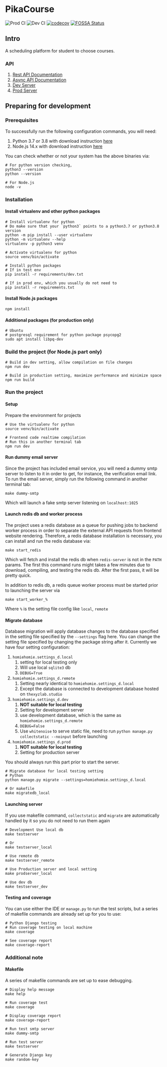# PikaCourse

![Prod CI](https://github.com/coursewiki/homiehomie/workflows/Prod%20CI/badge.svg?branch=main)
![Dev CI](https://github.com/coursewiki/homiehomie/workflows/Dev%20CI/badge.svg?branch=dev)
[![codecov](https://codecov.io/gh/MARX1108/homiehomie/branch/main/graph/badge.svg?token=2WPZQMGJV0)](https://codecov.io/gh/MARX1108/homiehomie)
[![FOSSA Status](https://app.fossa.com/api/projects/git%2Bgithub.com%2FMARX1108%2Fhomiehomie.svg?type=shield)](https://app.fossa.com/projects/git%2Bgithub.com%2FMARX1108%2Fhomiehomie?ref=badge_shield)

## Intro

A scheduling platform for student to choose courses.

### API

1. [Rest API Documentation](https://app.swaggerhub.com/apis/NeX-Studio/HomieHomie)
2. [Async API Documentation](https://playground.asyncapi.io/?load=https://raw.githubusercontent.com/CourseOcean/pikacourse-async-api/main/async.yml)
3. [Dev Server](https://test-homiehomie.thexyzlab.studio/)
4. [Prod Server](https://pikacourse.com)

## Preparing for development

### Prerequisites

To successfully run the following configuration commands, you will need:

1. Python 3.7 or 3.8 with download instruction [here](https://www.python.org/downloads/)
2. Node.js 14.x with download instruction [here](https://nodejs.org/en/download/)

You can check whether or not your system has the above binaries via:

    # For python version checking, 
    python3 --version
    python --version
    
    # For Node.js
    node -v
    
### Installation

#### Install virtualenv and other python packages

    # Install virtualenv for python
    # Do make sure that your `python3` points to a python3.7 or python3.8 version
    python -m pip install --user virtualenv
    python -m virtualenv --help
    virtualenv -p python3 venv
    
    # Activate virtualenv for python
    source venv/bin/activate
    
    # Install python packages
    # If in test env
    pip install -r requirements/dev.txt
    
    # If in prod env, which you usually do not need to
    pip install -r requirements.txt
    
#### Install Node.js packages

    npm install
    
#### Additional packages (for production only)

    # Ubuntu
    # postgresql requirement for python package psycopg2
    sudo apt install libpq-dev
    
### Build the project (for Node.js part only)

    # Build in dev setting, allow compilation on file changes
    npm run dev
    
    # Build in production setting, maximize performance and minimize space
    npm run build

### Run the project

#### Setup

Prepare the environment for projects

    # Use the virtualenv for python
    source venv/bin/activate
    
    # Frontend code realtime compilation
    # Run this in another terminal tab
    npm run dev


#### Run dummy email server

Since the project has included email service, you will need
a dummy smtp server to listen to it in order to get, for instance, the verification
email link. To run the email server, simply run the following command in another
terminal tab:

    make dummy-smtp
    
Which will launch a fake smtp server listening on `localhost:1025`

#### Launch redis db and worker process

The project uses a redis database as a queue for pushing jobs to backend worker process
in order to separate the external API requests from frontend website rendering. Therefore,
a redis database installation is necessary, you can install and run the redis database via:

    make start_redis

Which will fetch and install the redis db when `redis-server` is not in the `PATH` params. The
first this command runs might takes a few minutes due to download, compiling, and testing the 
redis db. After the first pass, it will be pretty quick.

In addition to redis db, a redis queue worker process must be started prior to launching the server via

    make start_worker_%
    
Where `%` is the setting file config like `local`, `remote`

#### Migrate database

Database migration will apply database changes to the database specified in the setting file
specified by the `--settings` flag here. You can change the setting file specified by changing
the package string after it. Currently we have four setting configuration:

1. `homiehomie.settings_d.local` 
    1. setting for local testing only
    2. Will use local `sqlite3` db
    3. `DEBUG=True`
2. `homiehomie.settings_d.remote`
    1. Setting nearly identical to `homiehomie.settings_d.local` 
    2. Except the database is connected to development database hosted on `thexyzlab.studio`
3. `homiehomie.settings_d.dev`
    1. **NOT suitable for local testing**
    2. Setting for development server
    3. use development database, which is the same as `homiehomie.settings_d.remote`
    4. `DEBUG=False`
    5. Use `whitenoise` to serve static file, need to run `python manage.py collectstatic --noinput` before launching
4. `homiehomie.settings_d.prod`
    1. **NOT suitable for local testing**
    2. Setting for production server


You should always run this part prior
to start the server. 

    # Migrate database for local testing setting
    # Python
    python manage.py migrate --settings=homiehomie.settings_d.local
    
    # Or makefile
    make migratedb_local

#### Launching server

If you use makefile command, `collectstatic` and `migrate` are automatically
handled by it so you do not need to run them again

    # Development Use local db
    make testserver
    
    # Or
    make testserver_local
    
    # Use remote db
    make testserver_remote
    
    # Use Production server and local setting
    make prodserver_local
    
    # Use dev db
    make testserver_dev

#### Testing and coverage

You can use either the IDE or `manage.py` to run the test scripts, but
a series of makefile commands are already set up for you to use:

    # Python Django testing
    # Run coverage testing on local machine
    make coverage
    
    # See coverage report
    make coverage-report

### Additional note
 
#### Makefile

A series of makefile commands are set up to ease debugging.

    # Display help message
    make help
    
    # Run coverage test
    make coverage
    
    # Display coverage report
    make coverage-report
    
    # Run test smtp server
    make dummy-smtp
    
    # Run test server
    make testserver
    
    # Generate Django key
    make random-key

